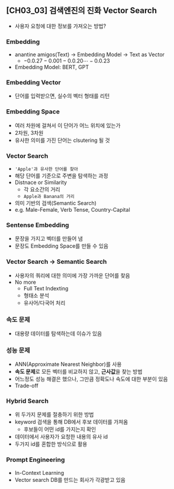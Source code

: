 ## [CH03_03] 검색엔진의 진화 Vector Search
- 사용자 요청에 대한 정보를 가져오는 방법?

### Embedding
- anantine amigos(Text) -> Embedding Model -> Text as Vector
  - $-0.0.27 -0.001 -0.0.20 \cdots -0.0.23$
- Embedding Model: BERT, GPT

### Embedding Vector
- 단어를 입력받으면, 실수의 벡터 형태를 리턴

### Embedding Space
- 여러 차원에 걸쳐서 이 단어가 어느 위치에 있는가
- 2차원, 3차원
- 유사한 의미를 가진 단어는 clsutering 될 것

### Vector Search
- `'Apple'과 유사한 단어를 찾아`
- 해당 단어를 기준으로 주변을 탐색하는 과정
- Distnace or Similarity
  - 각 요소간의 거리
  - `Apple과 Banana의 거리`
- 의미 기반의 검색(Semantic Search)
- e.g. Male-Female, Verb Tense, Country-Capital

### Sentense Embedding
- 문장을 가지고 벡터를 만들어 냄
- 문장도 Embedding Space를 만들 수 있음

### Vector Search -> Semantic Search
- 사용자의 쿼리에 대한 의미에 가장 가까운 단어를 찾음
- No more
  - Full Text Indexting
  - 형태소 분석
  - 유사어/다국어 처리

### 속도 문제
- 대용량 데이터를 탐색하는데 이슈가 있음

### 성능 문제
- ANN(Approximate Nearest Neighbor)를 사용
- **속도 문제**로 모든 벡터를 비교하지 않고, **근사값**을 찾는 방법
- 어느정도 성능 해결은 했으나, 그만큼 정확도나 속도에 대한 부분이 있음
- Trade-off

### Hybrid Search
- 위 두가지 문제를 절충하기 위한 방법
- keyword 검색을 통해 DB에서 후보 데이터를 가져옴
  - 후보들이 어떤 id를 가지는지 확인
- 데이터에서 사용자가 요청한 내용의 유사 id
- 두가지 id를 혼합한 방식으로 활용

### Prompt Engineering
- In-Context Learning
- Vector search DB를 만드는 회사가 각광받고 있음